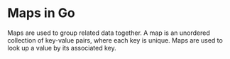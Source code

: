 # Maps in Go

Maps are used to group related data together. A map is an unordered collection of key-value pairs, where each key is unique. Maps are used to look up a value by its associated key.
